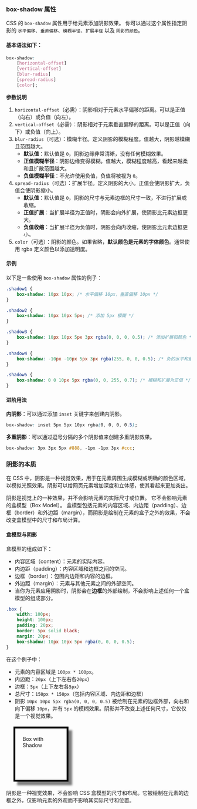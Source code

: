 
### box-shadow 属性

CSS 的 `box-shadow` 属性用于给元素添加阴影效果。
你可以通过这个属性指定阴影的 `水平偏移`、`垂直偏移`、`模糊半径`、`扩展半径` 以及 `阴影的颜色`。



#### 基本语法如下：

```css
box-shadow: 
    [horizontal-offset] 
    [vertical-offset] 
    [blur-radius] 
    [spread-radius] 
    [color];
```
**参数说明**
1. `horizontal-offset`（必需）：阴影相对于元素水平偏移的距离。可以是正值（向右）或负值（向左）。 
2. `vertical-offset`（必需）：阴影相对于元素垂直偏移的距离。可以是正值（向下）或负值（向上）。 
3. `blur-radius`（可选）：模糊半径。定义阴影的模糊程度。值越大，阴影越模糊且范围越大。
   - **默认值**：默认值是 `0`，阴影边缘非常清晰，没有任何模糊效果。
   - **正值模糊半径**：阴影边缘变得模糊。值越大，模糊程度越高，看起来越柔和且扩散范围越大。
   - **负值模糊半径**：不允许使用负值，负值将被视为 `0`。
4. `spread-radius`（可选）：扩展半径。定义阴影的大小。正值会使阴影扩大，负值会使阴影缩小。
   - **默认值**：默认值是 `0`，阴影的尺寸与元素边框的尺寸一致，不进行扩展或收缩。
   - **正值扩展**：当扩展半径为正值时，阴影会向外扩展，使阴影比元素边框更大。
   - **负值收缩**：当扩展半径为负值时，阴影会向内收缩，使阴影比元素边框更小。
5. `color`（可选）：阴影的颜色。如果省略，**默认颜色是元素的字体颜色**。通常使用 rgba 定义颜色以添加透明度。

#### 示例

以下是一些使用 `box-shadow` 属性的例子：
```css
.shadow1 {
    box-shadow: 10px 10px; /* 水平偏移 10px，垂直偏移 10px */
}

.shadow2 {
    box-shadow: 10px 10px 5px; /* 添加 5px 模糊 */
}

.shadow3 {
    box-shadow: 10px 10px 5px 3px rgba(0, 0, 0, 0.5); /* 添加扩展和颜色 */
}

.shadow4 {
    box-shadow: -10px -10px 5px 3px rgba(255, 0, 0, 0.5); /* 负的水平和垂直偏移 */
}

.shadow5 {
    box-shadow: 0 0 10px 5px rgba(0, 0, 255, 0.7); /* 模糊和扩展为正值 */
}
```

#### 进阶用法

**内阴影**：可以通过添加 `inset` 关键字来创建内阴影。
```css
box-shadow: inset 5px 5px 10px rgba(0, 0, 0, 0.5);
```
**多重阴影**：可以通过逗号分隔的多个阴影值来创建多重阴影效果。
```css
box-shadow: 3px 3px 5px #888, -1px -1px 3px #ccc;
```
### 阴影的本质

在 CSS 中，阴影是一种视觉效果，用于在元素周围生成模糊或明确的颜色区域，以模拟光照效果。阴影可以给网页元素增加深度和立体感，使其看起来更加突出。

阴影是视觉上的一种效果，并不会影响元素的实际尺寸或位置。
它不会影响元素的盒模型（Box Model）。
盒模型包括元素的内容区域、内边距（padding）、边框（border）和外边距（margin），而阴影是绘制在元素的盒子之外的效果，不会改变盒模型中的尺寸和布局计算。

#### 盒模型与阴影

盒模型的组成如下：

- 内容区域（content）：元素的实际内容。
- 内边距（padding）：内容区域和边框之间的空间。
- 边框（border）：包围内边距和内容的边框。
- 外边距（margin）：元素与其他元素之间的外部空间。
- 当你为元素应用阴影时，阴影会在**边框**的外部绘制，不会影响上述任何一个盒模型的组成部分。

```css
.box {
    width: 100px;
    height: 100px;
    padding: 20px;
    border: 5px solid black;
    margin: 20px;
    box-shadow: 10px 10px 5px rgba(0, 0, 0, 0.5);
}
```
在这个例子中：

- 元素的内容区域是 `100px * 100px`。
- 内边距：`20px`（上下左右各`20px`）
- 边框：`5px`（上下左右各`5px`）
- 总尺寸：`150px * 150px`（包括内容区域、内边距和边框）
- 阴影 `10px 10px 5px rgba(0, 0, 0, 0.5)` 被绘制在元素的边框外部，向右和向下偏移 `10px`，并有 `5px` 的模糊效果。阴影并不改变上述任何尺寸，它仅仅是一个视觉效果。

<style>
  .box {
    width: 100px;
    height: 100px;
    padding: 20px;
    border: 5px solid black;
    margin: 20px;
    box-shadow: 10px 10px 5px rgba(0, 0, 0, 0.5);
  }
</style>
<div class="box">Box with Shadow</div>

阴影是一种视觉效果，不会影响 CSS 盒模型的尺寸和布局。它被绘制在元素的边框之外，仅影响元素的外观而不影响其实际尺寸和位置。